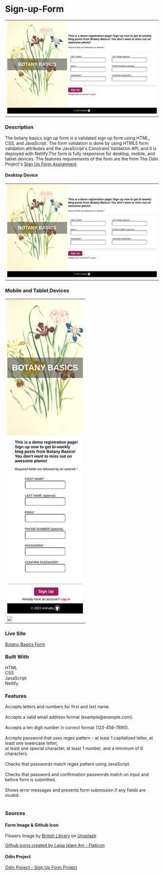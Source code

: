 # Sign-up-Form

<table>
    <tr>
    <td><img src="./images/botany-basics-desktop.png"></td>
    </tr>
</table>

### Description

The botany basics sign up form is a validated sign up form using HTML, CSS, and JavaScript. The form validation is done by using HTML5 form validation attributes and the JavaScript's Constraint Validation API, and it is deployed with Netlify.The form is fully responsive for desktop, mobile, and tablet devices. The features requirements of the form are the from The Odin Project's [Sign Up Form Assignment](https://www.theodinproject.com/lessons/node-path-intermediate-html-and-css-sign-up-form).

#### Desktop Device

<table>
    <tr>
    <td><img src="./images/botany-basics-desktop.png"></td>
    </tr>
</table>

### Mobile and Tablet Devices

<table>
    <tr>
    <td><img src="./images/botany-basics-phone.png"></td>
    </tr>
    <tr>
    <td><img src="./images/botany-basics-ipad.png"></td>
    </tr>
</table>

### Live Site

[Botany Basics Form](https://botany-basics-sign-up-form-aishabu.netlify.app/)

### Built With

HTML <br>
CSS<br>
JavaScript<br>
Netlify<br>

### Features

Accepts letters and numbers for first and last name.<br>
<br>
Accepts a valid email address format <span>(example</span><span>@</span><span>example.com)</span>.<br>
<br>
Accepts a ten digit number in correct format (123-456-7890).<br>
<br>
Accepts password that uses regex pattern - at least 1 capitalized letter, at least one lowercase letter,
<br> at least one special character, at least 1 number, and a minimum of 8 characters.<br>
<br>
Checks that passwords match regex pattern using JavaScript.<br>
<br>
Checks that password and confirmation passwords match on input and before form is submitted.<br>
<br>
Shows error messages and prevents form submission if any fields are invalid.<br>
<br>

### Sources

#### Form Image & Github Icon

Flowers Image by <a href="https://unsplash.com/@britishlibrary?utm_source=unsplash&utm_medium=referral&utm_content=creditCopyText">British Library</a> on <a href="https://unsplash.com/s/visual/a3c6dc8c-8bfb-4bf6-a1b4-8694b15e83d7?utm_source=unsplash&utm_medium=referral&utm_content=creditCopyText">Unsplash</a>

<a href="https://www.flaticon.com/free-icons/github" title="github icons">Github icons created by Laisa Islam Ani - Flaticon</a>

#### Odin Project

[Odin Project - Sign Up Form Project](https://www.theodinproject.com/lessons/node-path-intermediate-html-and-css-sign-up-form)
